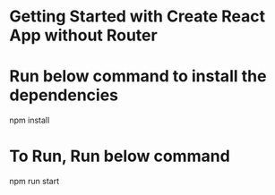 # Getting Started with Create React App without Router

# Run below command to install the dependencies

npm install

# To Run, Run below command

npm run start
